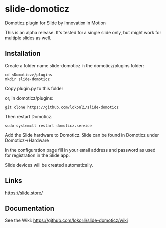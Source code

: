 # slide-domoticz
Domoticz plugin for Slide by Innovation in Motion

This is an alpha release.
It's tested for a single slide only, but might work for multiple slides as well.

## Installation

Create a folder name slide-domoticz in the domoticz/plugins folder:

    cd <Domoticz>/plugins
    mkdir slide-domoticz

Copy plugin.py to this folder

or, in domoticz/plugins:

    git clone https://github.com/lokonli/slide-domoticz

Then restart Domoticz.

    sudo systemctl restart domoticz.service

Add the Slide hardware to Domoticz. Slide can be found in Domoticz under Domoticz->Hardware

In the configuration page fill in your email address and password as used for registration in the Slide app.

Slide devices will be created automatically.

## Links
https://slide.store/

## Documentation
See the Wiki:
https://github.com/lokonli/slide-domoticz/wiki
